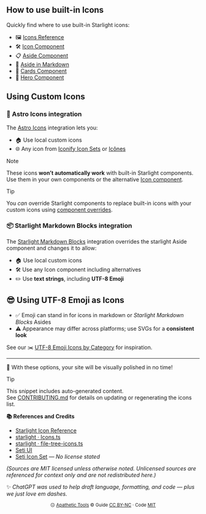 
## How to use built-in Icons

Quickly find where to use built-in Starlight icons:
- 🖼️ [Icons Reference](https://starlight.astro.build/reference/icons)  
- 🛠️ [Icon Component](https://starlight.astro.build/components/icons/)  
- 📋 [Aside Component](https://starlight.astro.build/components/asides/)  
- 📝 [Aside in Markdown](https://starlight.astro.build/guides/authoring-content/#asides)  
- 🎴 [Cards Component](https://starlight.astro.build/components/cards/)  
- 🌟 [Hero Component](https://starlight.astro.build/reference/frontmatter/#hero)  

## Using Custom Icons

### 🚀  Astro Icons integration

The [Astro Icons](https://www.astroicon.dev/) integration lets you:

- 🏠 Use local custom icons  
- 🌐 Any icon from [Iconify Icon Sets](https://icon-sets.iconify.design/) or [Icônes](https://icones.js.org/)  

> [!NOTE]  
> These icons **won’t automatically work** with built-in Starlight components. Use them in your own components or the alternative [Icon component](https://www.astroicon.dev/guides/components).  

> [!TIP]
> You *can* override Starlight components to replace built-in icons with your custom icons using [component overrides](https://starlight.astro.build/guides/overriding-components/).

### 📦 Starlight Markdown Blocks integration

The [Starlight Markdown Blocks](https://delucis.github.io/starlight-markdown-blocks/) integration overrides the starlight Aside component and changes it to allow:

- 🏠 Use local custom icons  
- 🛠️ Use any Icon component including alternatives
- ✏️ Use **text strings**, including **UTF-8 Emoji** 

## 😎 Using UTF-8 Emoji as Icons

- ✅ Emoji can stand in for icons in markdown or *Starlight Markdown Blocks* Asides
- ⚠️ Appearance may differ across platforms; use SVGs for a **consistent look**  

See our ✂️ [UTF-8 Emoji Icons by Category](../../../../docs/text/utf8-emoji-icons-by-category/README.md) for inspiration.

---

🎉 With these options, your site will be visually polished in no time!

> [!TIP]
> This snippet includes auto-generated content.  
> See [CONTRIBUTING.md](./CONTRIBUTING.md) for details on updating or regenerating the icons list.

**📚 References and Credits**

- [Starlight Icon Reference](https://starlight.astro.build/reference/icons/)
- [starlight · Icons.ts](https://github.com/withastro/starlight/blob/main/packages/starlight/components/Icons.ts)
- [starlight · file-tree-icons.ts](https://github.com/withastro/starlight/blob/main/packages/starlight/user-components/file-tree-icons.ts)
- [Seti UI](https://github.com/jesseweed/seti-ui/)
- [Seti Icon Set](https://github.com/elviswolcott/seti-icons) — *No license stated*

*(Sources are MIT licensed unless otherwise noted.
Unlicensed sources are referenced for context only and are not redistributed here.)*

✨ *ChatGPT was used to help draft language, formatting, and code — plus we just love em dashes.*

<p align="center">
  <sub>😐 <a href="https://github.com/apathetic-tools">Apathetic Tools</a> © 
  Guide <a href="../../../../LICENSE-CONTENT">CC&nbsp;BY-NC</a> · 
  Code <a href="../../../../LICENSE">MIT</a></sub>
</p>
